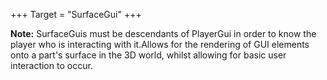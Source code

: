 +++
Target = "SurfaceGui"
+++

**Note:** SurfaceGuis must be descendants of PlayerGui in order to know the player who is interacting with it.Allows for the rendering of GUI elements onto a part's surface in the 3D world, whilst allowing for basic user interaction to occur.